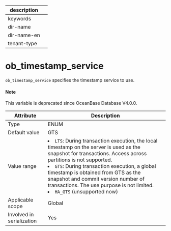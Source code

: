 |description||
|---|---|
|keywords||
|dir-name||
|dir-name-en||
|tenant-type||

ob_timestamp_service
=========================================

`ob_timestamp_service` specifies the timestamp service to use.

<main id="notice" type='explain'>
  <h4>Note</h4>
  <p>This variable is deprecated since OceanBase Database V4.0.0. </p>
</main>

| **Attribute** | **Description** |
|---------|-------------------------------------------------------------------------------------------------------------------------------------------------|
| Type | ENUM |
| Default value | GTS |
| Value range | <li> `LTS`: During transaction execution, the local timestamp on the server is used as the snapshot for transactions. Access across partitions is not supported.   <li> `GTS`: During transaction execution, a global timestamp is obtained from GTS as the snapshot and commit version number of transactions. The use purpose is not limited.   <li>`HA_GTS` (unsupported now) |
| Applicable scope | Global |
| Involved in serialization | Yes |
